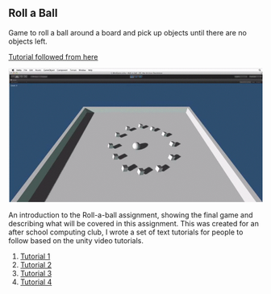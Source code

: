 ## Roll a Ball

Game to roll a ball around a board and pick up objects until there are no objects left.

[Tutorial followed from here](https://www.youtube.com/watch?v=lv0SqtSzBxc)

![image](imgs/demo.gif)

An introduction to the Roll-a-ball assignment, showing the final game and describing what will be covered in this assignment. This was created for an after school computing club, I wrote a set of text tutorials for people to follow based on the unity video tutorials.

1. [Tutorial 1](tutorials/Section1.md)
2. [Tutorial 2](tutorials/Section2.md)
3. [Tutorial 3](tutorials/Section3.md)
4. [Tutorial 4](tutorials/Section4.md)
